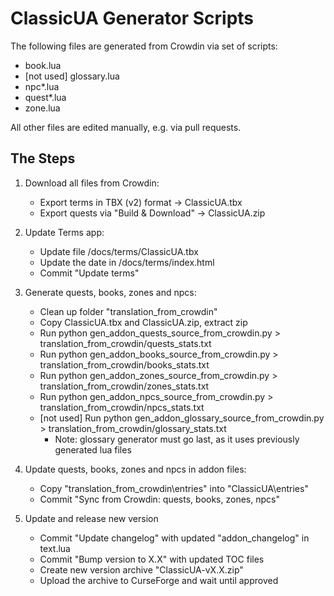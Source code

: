 # ClassicUA Generator Scripts

The following files are generated from Crowdin via set of scripts:
- book.lua
- [not used] glossary.lua
- npc*.lua
- quest*.lua
- zone.lua

All other files are edited manually, e.g. via pull requests.

## The Steps

1. Download all files from Crowdin:
    - Export terms in TBX (v2) format -> ClassicUA.tbx
    - Export quests via "Build & Download" -> ClassicUA.zip

2. Update Terms app:
    - Update file /docs/terms/ClassicUA.tbx
    - Update the date in /docs/terms/index.html
    - Commit "Update terms"

3. Generate quests, books, zones and npcs:
    - Clean up folder "translation_from_crowdin"
    - Copy ClassicUA.tbx and ClassicUA.zip, extract zip
    - Run python gen_addon_quests_source_from_crowdin.py > translation_from_crowdin/quests_stats.txt
    - Run python gen_addon_books_source_from_crowdin.py > translation_from_crowdin/books_stats.txt
    - Run python gen_addon_zones_source_from_crowdin.py > translation_from_crowdin/zones_stats.txt
    - Run python gen_addon_npcs_source_from_crowdin.py > translation_from_crowdin/npcs_stats.txt
    - [not used] Run python gen_addon_glossary_source_from_crowdin.py > translation_from_crowdin/glossary_stats.txt
        * Note: glossary generator must go last, as it uses previously generated lua files

4. Update quests, books, zones and npcs in addon files:
    - Copy "translation_from_crowdin\entries" into "ClassicUA\entries"
    - Commit "Sync from Crowdin: quests, books, zones, npcs"

5. Update and release new version
    - Commit "Update changelog" with updated "addon_changelog" in text.lua
    - Commit "Bump version to X.X" with updated TOC files
    - Create new version archive "ClassicUA-vX.X.zip"
    - Upload the archive to CurseForge and wait until approved
